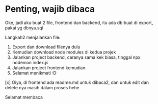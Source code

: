 # Penting, wajib dibaca

Oke, jadi aku buat 2 file, frontend dan backend, itu ada db buat di export, pakai yg dbnya.sql

Langkah2 menjalankan file:
1. Export dan download filenya dulu
2. Kemudian download node modules di kedua projek
3. Jalankan project backend, caranya sama kek biasa, tinggal npx nodemon index.js
4. Jalankan project frontend kemudian
5. Selamat menikmati :D

[x] Oiya, di frontend ada readme.md untuk dibaca2, dan untuk edit dan delete nya masih dalam proses hehe

Selamat membaca
